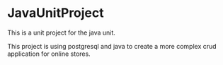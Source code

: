 # JavaUnitProject
This is a unit project for the java unit.

This project is using postgresql and java to create a more complex crud application for online stores.
